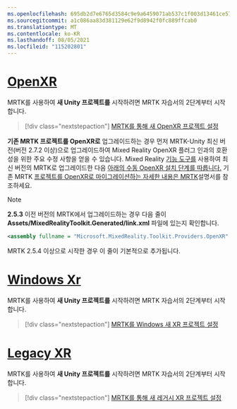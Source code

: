 ```yaml
---
ms.openlocfilehash: 695db2d7e6765d3584c9e9a6459071ab537c1f003d13461ce5736481b98b7495
ms.sourcegitcommit: a1c086aa83d381129e62f9d8942f0fc889ffcab0
ms.translationtype: MT
ms.contentlocale: ko-KR
ms.lasthandoff: 08/05/2021
ms.locfileid: "115202801"
---
```

# <a name="openxr"></a>[OpenXR](#tab/openxr)

MRTK를 사용하여 **새 Unity 프로젝트를** 시작하려면 MRTK 자습서의 2단계부터 시작합니다.

> [!div class="nextstepaction"]
> [MRTK를 통해 새 OpenXR 프로젝트 설정](../../tutorials/mr-learning-base-02.md?tabs=openxr)

**기존 MRTK 프로젝트를 OpenXR로** 업그레이드하는 경우 먼저 MRTK-Unity 최신 버전(버전 2.7.2 이상)으로 업그레이드하여 Mixed Reality OpenXR 플러그 인과의 호환성을 위한 주요 수정 사항을 얻을 수 있습니다.  Mixed Reality [기능 도구를](../../welcome-to-mr-feature-tool.md) 사용하여 최신 버전의 MRTK로 업그레이드한 다음 [아래의 수동 OpenXR 설치 단계를 따릅니다.](#manual-setup-without-mrtk) 기존 MRTK [프로젝트를 OpenXR로 마이그레이션하는 자세한 내용은 MRTK](/windows/mixed-reality/mrtk-unity/configuration/getting-started-with-mrtk-and-xrsdk#configuring-mrtk-for-the-xr-sdk-pipeline)설명서를 참조하세요.

> [!NOTE]
> **2.5.3** 이전 버전의 MRTK에서 업그레이드하는 경우 다음 줄이 **Assets/MixedRealityToolkit.Generated/link.xml** 파일에 있는지 확인합니다.
>
> ```xml
> <assembly fullname = "Microsoft.MixedReality.Toolkit.Providers.OpenXR" preserve="all"/>
> ```
>
> MRTK 2.5.4 이상으로 시작한 경우 이 줄이 기본적으로 추가됩니다.

# <a name="windows-xr"></a>[Windows Xr](#tab/windowsxr)

MRTK를 사용하여 **새 Unity 프로젝트를** 시작하려면 MRTK 자습서의 2단계부터 시작합니다.

> [!div class="nextstepaction"]
> [MRTK를 Windows 새 XR 프로젝트 설정](../../tutorials/mr-learning-base-02.md?tabs=winxr)

# <a name="legacy-xr"></a>[Legacy XR](#tab/legacy)

MRTK를 사용하여 **새 Unity 프로젝트를** 시작하려면 MRTK 자습서의 2단계부터 시작합니다.

> [!div class="nextstepaction"]
> [MRTK를 통해 새 레거시 XR 프로젝트 설정](../../tutorials/mr-learning-base-02.md?tabs=wsa)